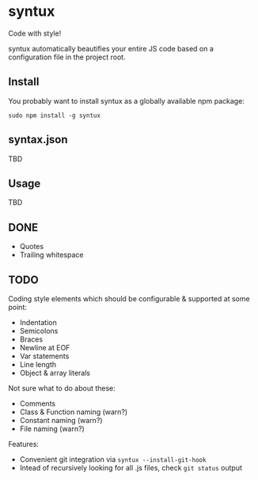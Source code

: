 # syntux

Code with style!

syntux automatically beautifies your entire JS code based on a configuration
file in the project root.

## Install

You probably want to install syntux as a globally available npm package:

    sudo npm install -g syntux

## syntax.json

TBD
 
## Usage

TBD

## DONE

- Quotes
- Trailing whitespace

## TODO

Coding style elements which should be configurable & supported at some point:

- Indentation
- Semicolons
- Braces
- Newline at EOF
- Var statements
- Line length
- Object & array literals

Not sure what to do about these:

- Comments
- Class & Function naming (warn?)
- Constant naming (warn?)
- File naming (warn?)

Features:

- Convenient git integration via `syntux --install-git-hook`
- Intead of recursively looking for all .js files, check `git status` output
